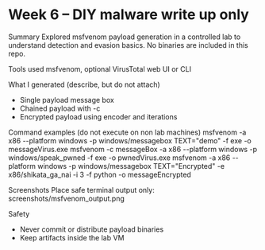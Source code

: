 # Week 6 – DIY malware write up only

Summary
Explored msfvenom payload generation in a controlled lab to understand detection and evasion basics. No binaries are included in this repo.

Tools used
msfvenom, optional VirusTotal web UI or CLI

What I generated (describe, but do not attach)
- Single payload message box
- Chained payload with -c
- Encrypted payload using encoder and iterations

Command examples (do not execute on non lab machines)
msfvenom -a x86 --platform windows -p windows/messagebox TEXT="demo" -f exe -o messageVirus.exe
msfvenom -c messageBox -a x86 --platform windows -p windows/speak_pwned -f exe -o pwnedVirus.exe
msfvenom -a x86 --platform windows -p windows/messagebox TEXT="Encrypted" -e x86/shikata_ga_nai -i 3 -f python -o messageEncrypted

Screenshots
Place safe terminal output only: screenshots/msfvenom_output.png

Safety
- Never commit or distribute payload binaries
- Keep artifacts inside the lab VM
